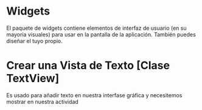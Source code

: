 # Widgets

El paquete de widgets contiene elementos de interfaz de usuario (en su mayoría visuales) para usar en la pantalla de la aplicación. También puedes diseñar el tuyo propio.


# Crear una Vista de Texto [Clase TextView]

Es usado para añadir texto en nuestra interfase gráfica y necesitemos mostrar en nuestra actividad
